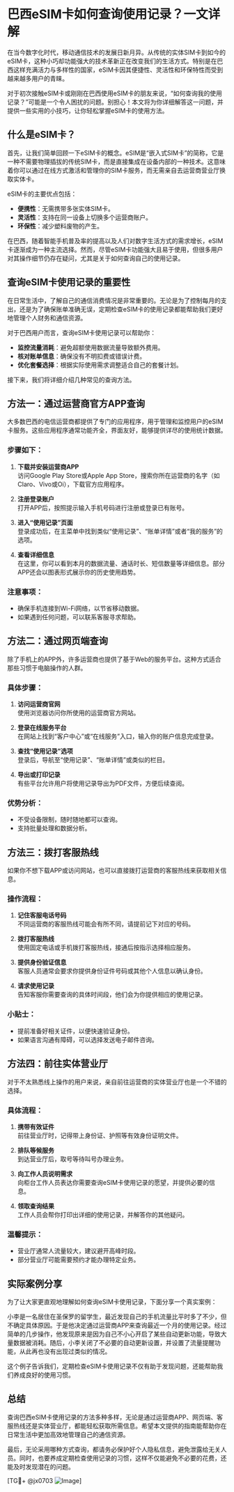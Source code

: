 # 巴西eSIM卡如何查询使用记录？一文详解

在当今数字化时代，移动通信技术的发展日新月异。从传统的实体SIM卡到如今的eSIM卡，这种小巧却功能强大的技术革新正在改变我们的生活方式。特别是在巴西这样充满活力与多样性的国家，eSIM卡因其便捷性、灵活性和环保特性而受到越来越多用户的青睐。

对于初次接触eSIM卡或刚刚在巴西使用eSIM卡的朋友来说，“如何查询我的使用记录？”可能是一个令人困扰的问题。别担心！本文将为你详细解答这一问题，并提供一些实用的小技巧，让你轻松掌握eSIM卡的使用方法。

## 什么是eSIM卡？

首先，让我们简单回顾一下eSIM卡的概念。eSIM是“嵌入式SIM卡”的简称，它是一种不需要物理插拔的传统SIM卡，而是直接集成在设备内部的一种技术。这意味着你可以通过在线方式激活和管理你的SIM卡服务，而无需亲自去运营商营业厅换取实体卡。

eSIM卡的主要优点包括：

- **便携性**：无需携带多张实体SIM卡。
- **灵活性**：支持在同一设备上切换多个运营商账户。
- **环保性**：减少塑料废物的产生。

在巴西，随着智能手机普及率的提高以及人们对数字生活方式的需求增长，eSIM卡逐渐成为一种主流选择。然而，尽管eSIM卡功能强大且易于使用，但很多用户对其操作细节仍存在疑问，尤其是关于如何查询自己的使用记录。

## 查询eSIM卡使用记录的重要性

在日常生活中，了解自己的通信消费情况是非常重要的。无论是为了控制每月的支出，还是为了确保账单准确无误，定期检查eSIM卡的使用记录都能帮助我们更好地管理个人财务和通信资源。

对于巴西用户而言，查询eSIM卡使用记录可以帮助你：

- **监控流量消耗**：避免超额使用数据流量导致额外费用。
- **核对账单信息**：确保没有不明扣费或错误计费。
- **优化套餐选择**：根据实际使用需求调整适合自己的套餐计划。

接下来，我们将详细介绍几种常见的查询方法。

## 方法一：通过运营商官方APP查询

大多数巴西的电信运营商都提供了专门的应用程序，用于管理和监控用户的eSIM卡服务。这些应用程序通常功能齐全，界面友好，能够提供详尽的使用统计数据。

### 步骤如下：

1. **下载并安装运营商APP**  
   访问Google Play Store或Apple App Store，搜索你所在运营商的名字（如Claro、Vivo或Oi），下载官方应用程序。

2. **注册登录账户**  
   打开APP后，按照提示输入手机号码进行注册或登录已有账号。

3. **进入“使用记录”页面**  
   登录成功后，在主菜单中找到类似“使用记录”、“账单详情”或者“我的服务”的选项。

4. **查看详细信息**  
   在这里，你可以看到本月的数据流量、通话时长、短信数量等详细信息。部分APP还会以图表形式展示你的历史使用趋势。

### 注意事项：
- 确保手机连接到Wi-Fi网络，以节省移动数据。
- 如果遇到任何问题，可以联系客服寻求帮助。

## 方法二：通过网页端查询

除了手机上的APP外，许多运营商也提供了基于Web的服务平台。这种方式适合那些习惯于电脑操作的人群。

### 具体步骤：

1. **访问运营商官网**  
   使用浏览器访问你所使用的运营商官方网站。

2. **登录在线服务平台**  
   在网站上找到“客户中心”或“在线服务”入口，输入你的账户信息完成登录。

3. **查找“使用记录”选项**  
   登录后，导航至“使用记录”、“账单详情”或类似的栏目。

4. **导出或打印记录**  
   有些平台允许用户将使用记录导出为PDF文件，方便后续查阅。

### 优势分析：
- 不受设备限制，随时随地都可以查询。
- 支持批量处理和数据分析。

## 方法三：拨打客服热线

如果你不想下载APP或访问网站，也可以直接拨打运营商的客服热线来获取相关信息。

### 操作流程：

1. **记住客服电话号码**  
   不同运营商的客服热线可能会有所不同，请提前记下对应的号码。

2. **拨打客服热线**  
   使用固定电话或手机拨打客服热线，接通后按指示选择相应服务。

3. **提供身份验证信息**  
   客服人员通常会要求你提供身份证件号码或其他个人信息以确认身份。

4. **请求使用记录**  
   告知客服你需要查询的具体时间段，他们会为你提供相应的使用记录。

### 小贴士：
- 提前准备好相关证件，以便快速验证身份。
- 如果语言沟通有障碍，可以选择发送电子邮件咨询。

## 方法四：前往实体营业厅

对于不太熟悉线上操作的用户来说，亲自前往运营商的实体营业厅也是一个不错的选择。

### 具体流程：

1. **携带有效证件**  
   前往营业厅时，记得带上身份证、护照等有效身份证明文件。

2. **排队等候服务**  
   到达营业厅后，取号等待叫号办理业务。

3. **向工作人员说明需求**  
   向柜台工作人员表达你需要查询eSIM卡使用记录的愿望，并提供必要的信息。

4. **领取查询结果**  
   工作人员会帮你打印出详细的使用记录，并解答你的其他疑问。

### 温馨提示：
- 营业厅通常人流量较大，建议避开高峰时段。
- 部分营业厅可能需要预约才能办理特定业务。

## 实际案例分享

为了让大家更直观地理解如何查询eSIM卡使用记录，下面分享一个真实案例：

小李是一名居住在圣保罗的留学生，最近发现自己的手机流量比平时多了不少，但不确定具体原因。于是他决定通过运营商APP来查询最近一个月的使用记录。经过简单的几步操作，他发现原来是因为自己不小心开启了某些自动更新功能，导致大量数据被消耗。随后，小李关闭了不必要的自动更新设置，并设置了流量提醒功能，从此再也没有出现过类似的情况。

这个例子告诉我们，定期检查eSIM卡使用记录不仅有助于发现问题，还能帮助我们养成良好的使用习惯。

## 总结

查询巴西eSIM卡使用记录的方法多种多样，无论是通过运营商APP、网页端、客服热线还是实体营业厅，都能轻松获取所需信息。希望本文提供的指南能帮助你在日常生活中更加高效地管理自己的通信资源。

最后，无论采用哪种方式查询，都请务必保护好个人隐私信息，避免泄露给无关人员。同时，也要养成定期检查使用记录的习惯，这样不仅能避免不必要的花费，还能及时发现潜在的问题。

[TG💪+ @jx0703 ![Image](https://github.com/user-attachments/assets/dbca1d08-cadb-493c-b0ec-ad6f7a83f270)]
